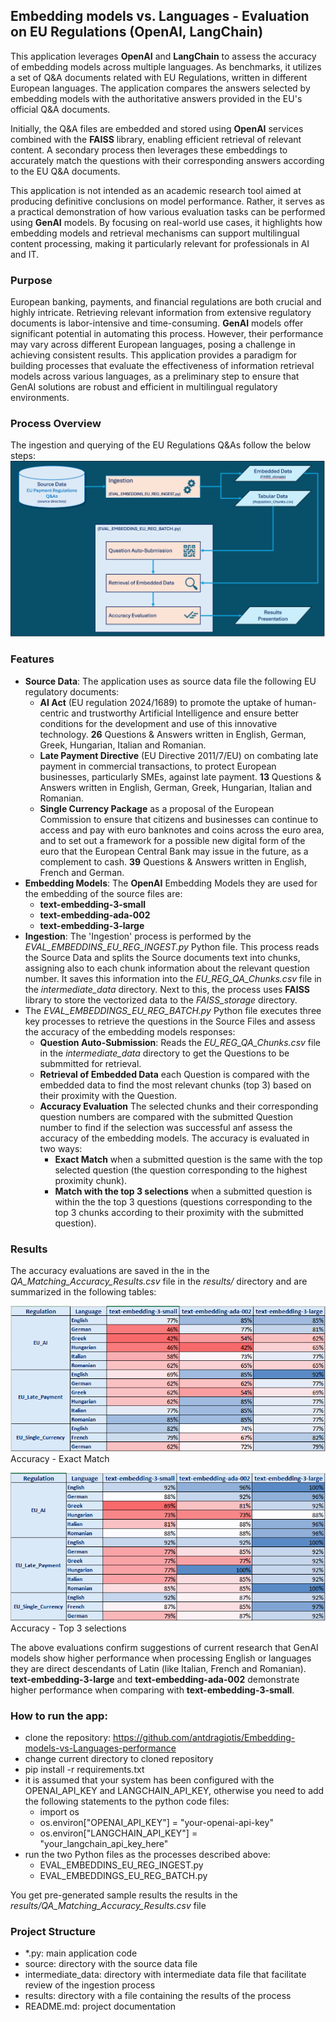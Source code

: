 ## Embedding models vs. Languages - Evaluation on EU Regulations (OpenAI, LangChain)
This application leverages **OpenAI** and **LangChain** to assess the accuracy of embedding models across multiple languages. As benchmarks, it utilizes a set of Q&A documents related with EU Regulations, written in different European languages. The application compares the answers selected by embedding models with the authoritative answers provided in the EU's official Q&A documents.

Initially, the Q&A files are embedded and stored using **OpenAI** services combined with the **FAISS** library, enabling efficient retrieval of relevant content. A secondary process then leverages these embeddings to accurately match the questions with their corresponding answers according to the EU Q&A documents.

This application is not intended as an academic research tool aimed at producing definitive conclusions on model performance. Rather, it serves as a practical demonstration of how various evaluation tasks can be performed using **GenAI** models. By focusing on real-world use cases, it highlights how embedding models and retrieval mechanisms can support multilingual content processing, making it particularly relevant for professionals in AI and IT.

### Purpose 
European banking, payments, and financial regulations are both crucial and highly intricate. Retrieving relevant information from extensive regulatory documents is labor-intensive and time-consuming. **GenAI** models offer significant potential in automating this process. However, their performance may vary across different European languages, posing a challenge in achieving consistent results. This application provides a paradigm for building processes that evaluate the effectiveness of information retrieval models across various languages, as a preliminary step to ensure that GenAI solutions are robust and efficient in multilingual regulatory environments. 

### Process Overview 
The ingestion and querying of the EU Regulations Q&As follow the below steps: 
![Process Overview](https://github.com/antdragiotis/Embedding-models-vs-Languages-performance/blob/main/assets/Process_Overview.PNG)

### Features
- **Source Data**: The application uses as source data file the following EU regulatory documents:
  - **AI Act** (EU regulation 2024/1689) to promote the uptake of human-centric and trustworthy Artificial Intelligence and ensure better conditions for the development and use of this innovative technology. **26** Questions & Answers written in English, German, Greek, Hungarian, Italian and Romanian.
  - **Late Payment Directive** (EU Directive 2011/7/EU) on combating late payment in commercial transactions, to protect European businesses, particularly SMEs, against late payment. **13** Questions & Answers written in English, German, Greek, Hungarian, Italian and Romanian.
  - **Single Currency Package** as a proposal of the European Commission to ensure that citizens and businesses can continue to access and pay with euro banknotes and coins across the euro area, and to set out a framework for a possible new digital form of the euro that the European Central Bank may issue in the future, as a complement to cash. **39** Questions & Answers written in English, French and German.
- **Embedding Models**: The **OpenAI** Embedding Models they are used for the embedding of the source files are: 
  - **text-embedding-3-small**
  - **text-embedding-ada-002**
  - **text-embedding-3-large**  
- **Ingestion**: The 'Ingestion' process is performed by the *EVAL_EMBEDDINS_EU_REG_INGEST.py* Python file. This process reads the Source Data and splits the Source documents text into chunks, assigning also to each chunk information about the relevant question number. It saves this information into the *EU_REG_QA_Chunks.csv* file in the *intermediate_data* directory. Next to this, the process uses **FAISS** library to store the vectorized data to the *FAISS_storage* directory. 
- The *EVAL_EMBEDDINGS_EU_REG_BATCH.py* Python file executes three key processes to retrieve the questions in the Source Files and assess the accuracy of the embedding models responses:
  - **Question Auto-Submission**: Reads the *EU_REG_QA_Chunks.csv* file in the *intermediate_data* directory to get the Questions to be submmitted for retrieval.  
  - **Retrieval of Embedded Data** each Question is compared with the embedded data to find the most relevant chunks (top 3) based on their proximity with the Question.
  - **Accuracy Evaluation** The selected chunks and their corresponding question numbers are compared with the submitted Question number to find if the selection was successful anf assess the accuracy of the embedding models. The accuracy is evaluated in two ways:
     - **Exact Match** when a submitted question is the same with the top selected question (the question corresponding to the highest proximity chunk).  
     - **Match with the top 3 selections** when a  submitted question is within the the top 3 questions (questions corresponding to the top 3 chunks according to their proximity with the submitted question).

### Results
The accuracy evaluations are saved in the in the *QA_Matching_Accuracy_Results.csv* file in the *results/* directory and are summarized in the following tables:

![Accuracy - Exact Match](https://github.com/antdragiotis/Embedding-models-vs-Languages-performance/blob/main/assets/Results_Accuracy.PNG)
Accuracy - Exact Match

![Accuracy - Top 3 selections](https://github.com/antdragiotis/Embedding-models-vs-Languages-performance/blob/main/assets/Results_Accuracy_alt.PNG)
Accuracy - Top 3 selections

The above evaluations confirm suggestions of current research that GenAI models show higher performance when processing English or languages they are direct descendants of Latin (like Italian, French and Romanian). **text-embedding-3-large** and **text-embedding-ada-002** demonstrate higher performance when comparing with **text-embedding-3-small**.    


### How to run the app:
- clone the repository: https://github.com/antdragiotis/Embedding-models-vs-Languages-performance
- change current directory to cloned repository
- pip install -r requirements.txt
- it is assumed that your system has been configured with the OPENAI_API_KEY and LANGCHAIN_API_KEY, otherwise you need to add the following statements to the python code files:
  - import os
  - os.environ["OPENAI_API_KEY"] = "your-openai-api-key"
  - os.environ["LANGCHAIN_API_KEY"] = "your_langchain_api_key_here"     
- run the two Python files as the processes described above: 
  - EVAL_EMBEDDINS_EU_REG_INGEST.py
  - EVAL_EMBEDDINGS_EU_REG_BATCH.py
 
You get pre-generated sample results the results in the *results/QA_Matching_Accuracy_Results.csv* file

### Project Structure
- *.py: main application code
- source: directory with the source data file
- intermediate_data: directory with intermediate data file that facilitate review of the ingestion process
- results: directory with a file containing the results of the process
- README.md: project documentation
